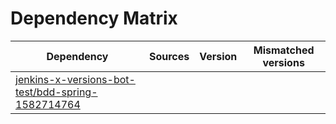 # Dependency Matrix

Dependency | Sources | Version | Mismatched versions
---------- | ------- | ------- | -------------------
[jenkins-x-versions-bot-test/bdd-spring-1582714764](https://github.com/jenkins-x-versions-bot-test/bdd-spring-1582714764.git) |  | []() | 
